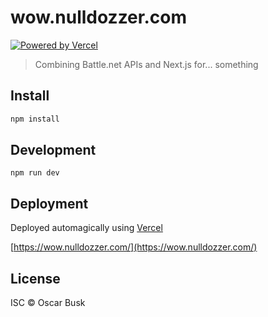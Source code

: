 # wow.nulldozzer.com

[![Powered by Vercel](https://badgen.net/badge/vercel/wow.nulldozzer.com/black?icon=zeit)](https://wow.nulldozzer.com/)
<!-- [![Node.js CI](https://github.com/oBusk/wow.nulldozzer.com/workflows/Node.js%20CI/badge.svg)](https://github.com/oBusk/walkable-buffer/actions) -->
<!-- [![code style: prettier](https://img.shields.io/badge/code_style-prettier-ff69b4.svg)](https://github.com/prettier/prettier) -->
<!-- [![Dependabot: enabled](https://badgen.net/badge/dependabot/enabled/green?icon=dependabot)](https://github.com/oBusk/wow.nulldozzer.com/network/updates) -->

> Combining Battle.net APIs and Next.js for... something

## Install

```bash
npm install
```

## Development

```
npm run dev
```

## Deployment

Deployed automagically using [Vercel](https://vercel.com/)

[https://wow.nulldozzer.com/](https://wow.nulldozzer.com/)

## License

ISC © Oscar Busk
